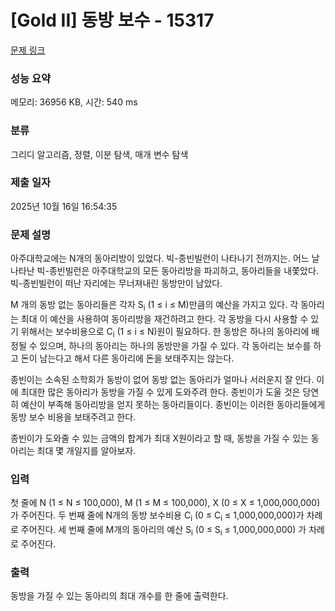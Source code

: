 # [Gold II] 동방 보수 - 15317 

[문제 링크](https://www.acmicpc.net/problem/15317) 

### 성능 요약

메모리: 36956 KB, 시간: 540 ms

### 분류

그리디 알고리즘, 정렬, 이분 탐색, 매개 변수 탐색

### 제출 일자

2025년 10월 16일 16:54:35

### 문제 설명

<p>아주대학교에는 N개의 동아리방이 있었다. 빅-종빈빌런이 나타나기 전까지는. 어느 날 나타난 빅-종빈빌런은 아주대학교의 모든 동아리방을 파괴하고, 동아리들을 내쫓았다. 빅-종빈빌런이 떠난 자리에는 무너져내린 동방만이 남았다.</p>

<p>M 개의 동방 없는 동아리들은 각자 S<sub>i</sub> (1 ≤ i ≤ M)만큼의 예산을 가지고 있다. 각 동아리는 최대 이 예산을 사용하여 동아리방을 재건하려고 한다. 각 동방을 다시 사용할 수 있기 위해서는 보수비용으로 C<sub>i</sub> (1 ≤ i ≤ N)원이 필요하다. 한 동방은 하나의 동아리에 배정될 수 있으며, 하나의 동아리는 하나의 동방만을 가질 수 있다. 각 동아리는 보수를 하고 돈이 남는다고 해서 다른 동아리에 돈을 보태주지는 않는다.</p>

<p>종빈이는 소속된 소학회가 동방이 없어 동방 없는 동아리가 얼마나 서러운지 잘 안다. 이에 최대한 많은 동아리가 동방을 가질 수 있게 도와주려 한다. 종빈이가 도울 것은 당연히 예산이 부족해 동아리방을 얻지 못하는 동아리들이다. 종빈이는 이러한 동아리들에게 동방 보수 비용을 보태주려고 한다. </p>

<p>종빈이가 도와줄 수 있는 금액의 합계가 최대 X원이라고 할 때, 동방을 가질 수 있는 동아리는 최대 몇 개일지를 알아보자.</p>

### 입력 

 <p>첫 줄에 N (1 ≤ N ≤ 100,000), M (1 ≤ M ≤ 100,000), X (0 ≤ X ≤ 1,000,000,000) 가 주어진다. 두 번째 줄에 N개의 동방 보수비용 C<sub>i</sub> (0 ≤ C<sub>i</sub> ≤ 1,000,000,000)가 차례로 주어진다. 세 번째 줄에 M개의 동아리의 예산 S<sub>i</sub> (0 ≤ S<sub>i</sub> ≤ 1,000,000,000) 가 차례로 주어진다.</p>

### 출력 

 <p>동방을 가질 수 있는 동아리의 최대 개수를 한 줄에 출력한다.</p>

